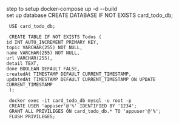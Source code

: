 step to setup 
 docker-compose up -d --build    
set up database 
     CREATE DATABASE IF NOT EXISTS card_todo_db;

     USE card_todo_db;

     CREATE TABLE IF NOT EXISTS Todos (
    id INT AUTO_INCREMENT PRIMARY KEY,
    topic VARCHAR(255) NOT NULL,
    name VARCHAR(255) NOT NULL,
    url VARCHAR(255),
    detail TEXT,
    done BOOLEAN DEFAULT FALSE,
    createdAt TIMESTAMP DEFAULT CURRENT_TIMESTAMP,
    updatedAt TIMESTAMP DEFAULT CURRENT_TIMESTAMP ON UPDATE CURRENT_TIMESTAMP
     );
     
     docker exec -it card_todo_db mysql -u root -p 
     CREATE USER 'appuser'@'%' IDENTIFIED BY '1234';
     GRANT ALL PRIVILEGES ON card_todo_db.* TO 'appuser'@'%';
     FLUSH PRIVILEGES;
     